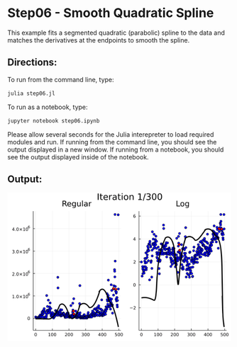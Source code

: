 Step06 - Smooth Quadratic Spline
==========================

This example fits a segmented quadratic (parabolic) spline to the data and matches the derivatives
at the endpoints to smooth the spline.

Directions:
-----------
To run from the command line, type:
```sh
julia step06.jl
```
To run as a notebook, type:
```sh
jupyter notebook step06.ipynb
```

Please allow several seconds for the Julia interepreter to load required modules and run.  If running from the command line, you should see the output displayed in a new window.  If running from a notebook, you should see the output displayed inside of the notebook.

Output:
-------
![step06.gif](images/step06.gif)
